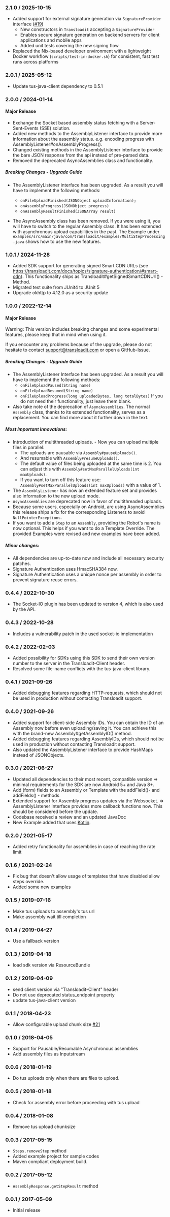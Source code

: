 ### 2.1.0 / 2025-10-15

- Added support for external signature generation via `SignatureProvider` interface ([#19](https://github.com/transloadit/android-sdk/issues/19))
  - New constructors in `Transloadit` accepting a `SignatureProvider`
  - Enables secure signature generation on backend servers for client applications and mobile apps
  - Added unit tests covering the new signing flow
- Replaced the Nix-based developer environment with a lightweight Docker workflow (`scripts/test-in-docker.sh`) for consistent, fast test runs across platforms

### 2.0.1 / 2025-05-12

- Update tus-java-client dependency to 0.5.1

### 2.0.0 / 2024-01-14

#### Major Release

- Exchange the Socket based assembly status fetching with a Server-Sent-Events (SSE) solution.
- Added new methods to the AssemblyListener interface to provide more information about the assembly status. e.g. encoding progress with AssemblyListener#onAssemblyProgress().
- Changed existing methods in the AssemblyListener interface to provide the bare JSON response from the api instead of pre-parsed data.
- Removed the deprecated AsyncAssemblies class and functionality.

##### Breaking Changes - Upgrade Guide

- The AssemblyListener interface has been upgraded. As a result you will have to implement the following methods:

  - `onFileUploadFinished(JSONObject uploadInformation);`
  - `onAssemblyProgress(JSONObject progress)`
  - `onAssemblyResultFinished(JSONArray result)`

- The AsyncAssembly class has been removed. If you were using it, you will have to switch to the regular Assembly class.
  It has been extended with asynchronous upload capabilities in the past.
  The Example under `examples/src/main/java/com/transloadit/examples/MultiStepProcessing.java` shows how to use the new features.

### 1.0.1 / 2024-11-28

- Added SDK support for generating signed Smart CDN URLs (see https://transloadit.com/docs/topics/signature-authentication/#smart-cdn).
  This functionality ships as Transloadit#getSignedSmartCDNUrl() - Method.
- Migrated test suite from JUnit4 to JUnit 5
- Upgrade okhttp to 4.12.0 as a security update

### 1.0.0 / 2022-12-14

#### Major Release

Warning: This version includes breaking changes and some experimental features, please keep that in mind when using it.

If you encounter any problems because of the upgrade, please do not hesitate to contact support@transloadit.com
or open a GitHub-Issue.

##### Breaking Changes - Upgrade Guide

- The AssemblyListener Interface has been upgraded. As a result you will have to implement the following methods:
  - `onFileUploadPaused(String name)`
  - `onFileUploadResumed(String name)`
  - `onFileUploadProgress(long uploadedBytes, long totalBytes)`
    If you do not need their functionality, just leave them blank.
- Also take note of the deprecation of `AsyncAssemblies`. The normal `Assembly` class, thanks to its extended
  functionality, serves as a replacement. You can find more about it further down in the text.

##### Most Important Innovations:

- Introduction of multithreaded uploads. - Now you can upload multiple files in parallel:
  - The uploads are pausable via `Assembly#pauseUploads()`.
  - And resumable with `Assembly#resumeUploads()`.
  - The default value of files being uploaded at the same time is 2. You can adjust this with
    `Assembly#setMaxParallelUploads(int maxUploads)`.
  - If you want to turn off this feature use: `Assembly#setMaxParallelUploads(int maxUploads)` with a value of 1.
- The `AssemblyListener` has now an extended feature set and provides also information to the new upload mode.
- `AsyncAssemblies` are deprecated now in favor of multithreaded uploads.
- Because some users, especially on Android, are using AsyncAssemblies
  this release ships a fix for the corresponding Listeners to avoid `NullPointerExceptions`.
- If you want to add a `Step` to an `Assembly`, providing the Robot's name is now optional. This helps if you want to do a Template Override.
  The provided Examples were revised and new examples have been added.

##### Minor changes:

- All dependencies are up-to-date now and include all necessary security patches.
- Signature Authentication uses HmacSHA384 now.
- Signature Authentication uses a unique nonce per assembly in order to prevent signature reuse errors.

### 0.4.4 / 2022-10-30

- The Socket-IO plugin has been updated to version 4, which is also used by the API.

### 0.4.3 / 2022-10-28

- Includes a vulnerability patch in the used socket-io implementation

### 0.4.2 / 2022-02-03

- Added possibility for SDKs using this SDK to send their own version number to the server in the Transloadit-Client header.
- Resolved some file-name conflicts with the tus-java-client library.

### 0.4.1 / 2021-09-26

- Added debugging features regarding HTTP-requests, which should not be used in production without contacting Transloadit support.

### 0.4.0 / 2021-09-26

- Added support for client-side Assembly IDs. You can obtain the ID of an Assembly now before even uploading/saving it. You can achieve this with the brand-new Assembly#getAssemblyID() method.
- Added debugging features regarding AssemblyIDs, which should not be used in production without contacting Transloadit support.
- Also updated the AssemblyListener interface to provide HashMaps instead of JSONObjects.

### 0.3.0 / 2021-06-27

- Updated all dependencies to their most recent, compatible version
  => minimal requirements for the SDK are now Android 5+ and Java 8+.
- Add (form) fields to an Assembly or Template with the addField()- and addFields() - methods
- Extended support for Assembly progress updates via the Websocket.
  => AssemblyListener Interface provides more callback functions now. This should be considered before the update.
- Codebase received a review and an updated JavaDoc
- New Example added that uses [Kotlin](https://kotlinlang.org/).

### 0.2.0 / 2021-05-17

- Added retry functionality for assemblies in case of reaching the rate limit

### 0.1.6 / 2021-02-24

- Fix bug that doesn't allow usage of templates that have disabled allow steps override.
- Added some new examples

### 0.1.5 / 2019-07-16

- Make tus uploads to assembly's tus url
- Make assembly wait till completion

### 0.1.4 / 2019-04-27

- Use a fallback version

### 0.1.3 / 2019-04-18

- load sdk version via ResourceBundle

### 0.1.2 / 2019-04-09

- send client version via "Transloadit-Client" header
- Do not use deprecated status_endpoint property
- update tus-java-client version

### 0.1.1 / 2018-04-23

- Allow configurable upload chunk size [#21](https://github.com/transloadit/java-sdk/issues/21)

### 0.1.0 / 2018-04-05

- Support for Pausable/Resumable Asynchronous assemblies
- Add assembly files as Inputstream

### 0.0.6 / 2018-01-19

- Do tus uploads only when there are files to upload.

### 0.0.5 / 2018-01-18

- Check for assembly error before proceeding with tus upload

### 0.0.4 / 2018-01-08

- Remove tus upload chunksize

### 0.0.3 / 2017-05-15

- `Steps.removeStep` method
- Added example project for sample codes
- Maven compliant deployment build.

### 0.0.2 / 2017-05-12

- `AssemblyResponse.getStepResult` method

### 0.0.1 / 2017-05-09

- Initial release
